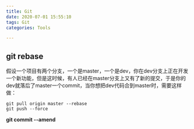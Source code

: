```yaml
---
title: Git
date: 2020-07-01 15:55:10
tags: Git
categories: Tools

---
```


## git rebase

​        假设一个项目有两个分支，一个是master，一个是dev，你在dev分支上正在开发一个新功能，但是这时候，有人已经在master分支上又有了新的提交，于是你的dev就落后了master一个commit，当你想把dev代码合到master时，需要这样做：

```shell
git pull origin master --rebase
git push --force
```

**git commit --amend**

